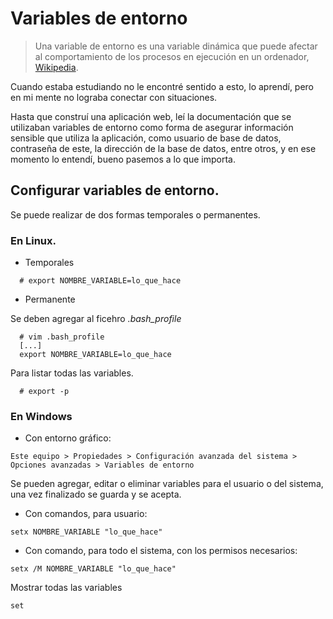 # Variables de entorno

> Una variable de entorno es una variable dinámica que puede afectar al comportamiento de los procesos en ejecución en un ordenador, [Wikipedia](https://es.wikipedia.org/wiki/Variable_de_entorno).


Cuando estaba estudiando no le encontré sentido a esto, lo aprendí, pero en mi mente no lograba conectar con situaciones.

Hasta que construí una aplicación web, leí la documentación que se utilizaban variables de entorno como forma de asegurar información sensible que utiliza la aplicación, como usuario de base de datos, contraseña de este, la dirección de la base de datos, entre otros, y en ese momento lo entendí, bueno pasemos a lo que importa.


## Configurar variables de entorno.

Se puede realizar de dos formas temporales o permanentes.

### En Linux.

* Temporales

```
  # export NOMBRE_VARIABLE=lo_que_hace
```

* Permanente

Se deben agregar al ficehro *.bash_profile*

```
  # vim .bash_profile
  [...]
  export NOMBRE_VARIABLE=lo_que_hace
```

Para listar todas las variables.

```
  # export -p
```


### En Windows

* Con entorno gráfico:
```
Este equipo > Propiedades > Configuración avanzada del sistema > Opciones avanzadas > Variables de entorno
```

Se pueden agregar, editar o eliminar variables para el usuario o del sistema, una vez finalizado se guarda y se acepta.


* Con comandos, para usuario:
```
setx NOMBRE_VARIABLE "lo_que_hace"
```

* Con comando, para todo el sistema, con los permisos necesarios:
```
setx /M NOMBRE_VARIABLE "lo_que_hace"
```


Mostrar todas las variables

```
set
```
